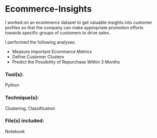 # Ecommerce-Insights
I worked on an ecommerce dataset to get valuable insights into customer profiles so that the company can make appropriate promotion efforts towards specific groups of customers to drive sales. 

I performed the following analyses:
- Measure Important Ecommerce Metrics
- Define Customer Clusters
- Predict the Possibility of Repurchase Within 3 Months

### Tool(s):
Python

### Technique(s):
Clustering, Classification

### File(s) included:
Notebook
